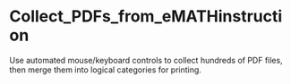 # Collect_PDFs_from_eMATHinstruction
 Use automated mouse/keyboard controls to collect hundreds of PDF files, then merge them into logical categories for printing.
